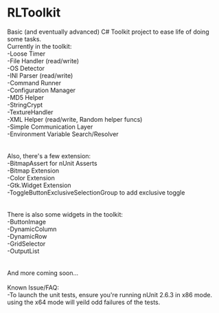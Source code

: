 RLToolkit
=========

Basic (and eventually advanced) C# Toolkit project to ease life of doing some tasks.
<br>
Currently in the toolkit:<br>
-Loose Timer<br>
-File Handler (read/write)<br>
-OS Detector<br>
-INI Parser (read/write)<br>
-Command Runner<br>
-Configuration Manager<br>
-MD5 Helper<br>
-StringCrypt<br>
-TextureHandler<br>
-XML Helper (read/write, Random helper funcs)<br>
-Simple Communication Layer<br>
-Environment Variable Search/Resolver<br>
<br>
<br>
Also, there's a few extension:<br>
-BitmapAssert for nUnit Asserts<br>
-Bitmap Extension<br>
-Color Extension<br>
-Gtk.Widget Extension<br>
-ToggleButtonExclusiveSelectionGroup to add exclusive toggle<br>
<br>
<br>
There is also some widgets in the toolkit:<br>
-ButtonImage<br>
-DynamicColumn<br>
-DynamicRow<br>
-GridSelector<br>
-OutputList<br>
<br>
<br>
And more coming soon...<br>
<br>
Known Issue/FAQ:<br>
-To launch the unit tests, ensure you're running nUnit 2.6.3 in x86 mode. using the x64 mode will yeild odd failures of the tests.<br>
<br>
